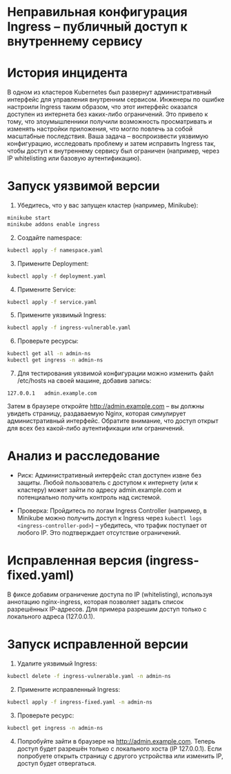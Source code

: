 # Неправильная конфигурация Ingress – публичный доступ к внутреннему сервису

# История инцидента
В одном из кластеров Kubernetes был развернут административный интерфейс для управления внутренним сервисом. Инженеры по ошибке настроили Ingress таким образом, что этот интерфейс оказался доступен из интернета без каких-либо ограничений. Это привело к тому, что злоумышленники получили возможность просматривать и изменять настройки приложения, что могло повлечь за собой масштабные последствия. Ваша задача – воспроизвести уязвимую конфигурацию, исследовать проблему и затем исправить Ingress так, чтобы доступ к внутреннему сервису был ограничен (например, через IP whitelisting или базовую аутентификацию).

# Запуск уязвимой версии

1. Убедитесь, что у вас запущен кластер (например, Minikube):

```sh
minikube start
minikube addons enable ingress
```

2. Создайте namespace:
```sh
kubectl apply -f namespace.yaml
```

3. Примените Deployment:
```sh
kubectl apply -f deployment.yaml
```

4. Примените Service:
```sh
kubectl apply -f service.yaml
```

5. Примените уязвимый Ingress:
```sh
kubectl apply -f ingress-vulnerable.yaml
```

6. Проверьте ресурсы:
```sh
kubectl get all -n admin-ns
kubectl get ingress -n admin-ns
```

7. Для тестирования уязвимой конфигурации можно изменить файл /etc/hosts на своей машине, добавив запись:

```pgsql
127.0.0.1   admin.example.com
```
Затем в браузере откройте http://admin.example.com – вы должны увидеть страницу, раздаваемую Nginx, которая симулирует административный интерфейс. Обратите внимание, что доступ открыт для всех без какой-либо аутентификации или ограничений.

# Анализ и расследование

- Риск:
Административный интерфейс стал доступен извне без защиты. Любой пользователь с доступом к интернету (или к кластеру) может зайти по адресу admin.example.com и потенциально получить контроль над системой.

- Проверка:
Пройдитесь по логам Ingress Controller (например, в Minikube можно получить доступ к Ingress через `kubectl logs <ingress-controller-pod>`) – убедитесь, что трафик поступает от любого IP. Это подтверждает отсутствие ограничений.

# Исправленная версия (ingress-fixed.yaml)
В фиксе добавим ограничение доступа по IP (whitelisting), используя аннотацию nginx-ingress, которая позволяет задать список разрешённых IP-адресов. Для примера разрешим доступ только с локального адреса (127.0.0.1).

# Запуск исправленной версии

1. Удалите уязвимый Ingress:
```sh
kubectl delete -f ingress-vulnerable.yaml -n admin-ns
```

2. Примените исправленный Ingress:
```sh
kubectl apply -f ingress-fixed.yaml -n admin-ns
```

3. Проверьте ресурс:
```sh
kubectl get ingress -n admin-ns
```

4. Попробуйте зайти в браузере на http://admin.example.com. Теперь доступ будет разрешён только с локального хоста (IP 127.0.0.1). Если попробуете открыть страницу с другого устройства или изменить IP, доступ будет отвергаться.
